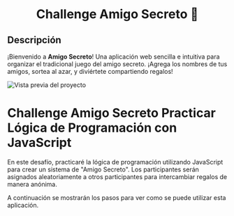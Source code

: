 <h1 align="center"> Challenge Amigo Secreto 🎁 </h1>

## Descripción

¡Bienvenido a **Amigo Secreto**!
Una aplicación web sencilla e intuitiva para organizar el tradicional juego del amigo secreto. ¡Agrega los nombres de tus amigos, sortea al azar, y diviértete compartiendo regalos!

![Vista previa del proyecto](assets/imagen-proyecto-amigo-secreto.png)

<h1> Challenge Amigo Secreto Practicar Lógica de Programación con JavaScript </h1>

<p> En este desafío, practicaré la lógica de programación utilizando JavaScript para crear un sistema de "Amigo Secreto". Los participantes serán asignados aleatoriamente a otros participantes para intercambiar regalos de manera anónima. </p>

<p> A continuación se mostrarán los pasos para ver como se puede utilizar esta aplicación. </p>
